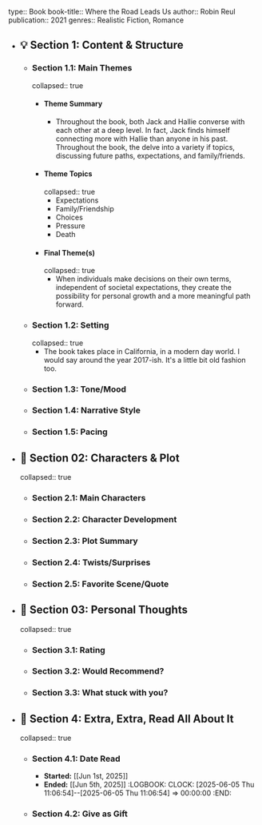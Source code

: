 type:: Book
book-title:: Where the Road Leads Us
author:: Robin Reul
publication:: 2021
genres:: Realistic Fiction, Romance

- ## 💡 Section 1: Content & Structure
	- ### **Section 1.1:** Main Themes
	  collapsed:: true
		- #### Theme Summary
			- Throughout the book, both Jack and Hallie converse with each other at a deep level. In fact, Jack finds himself connecting more with Hallie than anyone in his past. Throughout the book, the delve into a variety if topics, discussing future paths, expectations, and family/friends.
		- #### Theme Topics
		  collapsed:: true
			- Expectations
			- Family/Friendship
			- Choices
			- Pressure
			- Death
		- #### Final Theme(s)
		  collapsed:: true
			- When individuals make decisions on their own terms, independent of societal expectations, they create the possibility for personal growth and a more meaningful path forward.
	- ### **Section 1.2:** Setting
	  collapsed:: true
		- The book takes place in California, in a modern day world. I would say around the year 2017-ish. It's a little bit old fashion too.
	- ### **Section 1.3:** Tone/Mood
	- ### **Section 1.4:** Narrative Style
	- ### **Section 1.5:** Pacing
- ## 🧠 Section 02: Characters & Plot
  collapsed:: true
	- ### **Section 2.1:** Main Characters
	- ### **Section 2.2:** Character Development
	- ### **Section 2.3:** Plot Summary
	- ### **Section 2.4:** Twists/Surprises
	- ### **Section 2.5:** Favorite Scene/Quote
- ## 💭 Section 03: Personal Thoughts
  collapsed:: true
	- ###  **Section 3.1:** Rating
	- ### **Section 3.2:** Would Recommend?
	- ### **Section 3.3:** What stuck with you?
- ## 📰 Section 4: Extra, Extra, Read All About It
  collapsed:: true
	- ### **Section 4.1:** Date Read
		- **Started:** [[Jun 1st, 2025]]
		- **Ended:** [[Jun 5th, 2025]]
		  :LOGBOOK:
		  CLOCK: [2025-06-05 Thu 11:06:54]--[2025-06-05 Thu 11:06:54] =>  00:00:00
		  :END:
	- ### **Section 4.2:** Give as Gift
